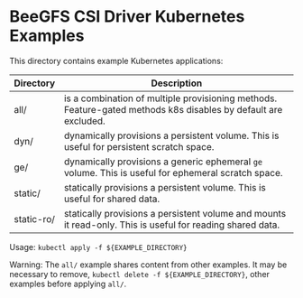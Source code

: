 # BeeGFS CSI Driver Kubernetes Examples 

This directory contains example Kubernetes applications:

|Directory|Description|
|---|---|
|all/      |is a combination of multiple provisioning methods. Feature-gated methods k8s disables by default are excluded.|
|dyn/      |dynamically provisions a persistent volume.  This is useful for persistent scratch space.                     |
|ge/       |dynamically provisions a generic ephemeral `ge` volume.  This is useful for ephemeral scratch space.          |
|static/   |statically provisions a persistent volume.  This is useful for shared data.                                   |
|static-ro/|statically provisions a persistent volume and mounts it read-only.  This is useful for reading shared data.   |

Usage: `kubectl apply -f ${EXAMPLE_DIRECTORY}`

Warning:  The `all/` example shares content from other examples.  It may be
necessary to remove, `kubectl delete -f ${EXAMPLE_DIRECTORY}`, other examples
before applying `all/`.

